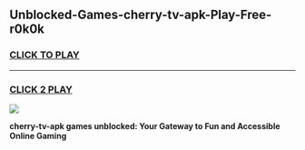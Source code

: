 
## Unblocked-Games-cherry-tv-apk-Play-Free-r0k0k
<h3>
<a href="https://premium76.site?title=cherry-tv-apk&ref=15A">CLICK TO PLAY</a></h3>
<hr>

<h3>
<a href="https://premium76.site?title=cherry-tv-apk&ref=15A">CLICK 2 PLAY</a>
  
</h3>

<a href="https://premium76.site?title=cherry-tv-apk&ref=15A"><img src="https://clearcache.store/games.png"></a>


**cherry-tv-apk games unblocked: Your Gateway to Fun and Accessible Online Gaming**
